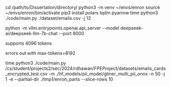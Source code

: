 cd /path/to/Dissertation/directory/
python3 -m venv ~/envs/enron
source ~/envs/enron/bin/activate
pip3 install polars tqdm pyarrow
time python3 ./code/main.py ./dataset/emails.csv -j 12




python -m vllm.entrypoints.openai.api_server   --model deepseek-ai/deepseek-llm-7b-chat --port 8000

supports 4096 tokens

errors out with max-tokens=8192

time python3 ./code/main.py /cs/student/projects2/sec/2024/rdhawan/FPEProject/datasets/emails_cards_encrypted_test.csv -m ./hf_models/pii_model/gliner_multi_pii_onnx -n 50 -j 1 -e --partial-dir ./tmp1/enron_parts --slice-rows 10


